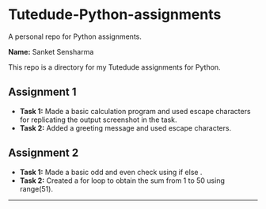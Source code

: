 # Tutedude-Python-assignments

A personal repo for Python assignments.

**Name:** Sanket Sensharma

This repo is a directory for my Tutedude assignments for Python.

## Assignment 1

- **Task 1:** Made a basic calculation program and used escape characters for replicating the output screenshot in the task.
- **Task 2:** Added a greeting message and used escape characters.

## Assignment 2

- **Task 1:** Made a basic odd and even check using if else .
- **Task 2:** Created a for loop to obtain the sum from 1 to 50 using range(51).

---
